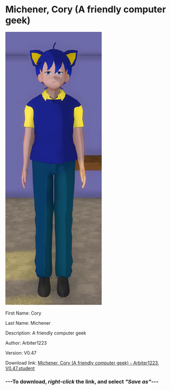 # Michener, Cory (A friendly computer geek)

<img src="https://raw.githubusercontent.com/Arbiter1223/Daigaku-Gurashi-Custom-Students/master/Students/Files/Michener%2C%20Cory%20(A%20friendly%20computer%20geek).png" title="Michener, Cory (A friendly computer geek) - Arbiter1223, V0.47">

First Name: Cory

Last Name: Michener

Description: A friendly computer geek

Author: Arbiter1223

Version: V0.47

Download link: <a href="https://raw.githubusercontent.com/Arbiter1223/Daigaku-Gurashi-Custom-Students/master/Students/Files/Michener%2C%20Cory%20(A%20friendly%20computer%20geek)%20-%20Arbiter1223%2C%20V0.47.student">Michener, Cory (A friendly computer geek) - Arbiter1223, V0.47.student</a>

### ---**To download, _right-click_ the link, and select _"Save as"_**---
